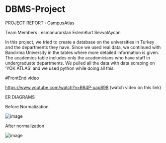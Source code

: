 # DBMS-Project
PROJECT REPORT : CampusAtlas

Team Members :
esmanurarslan
EslemKurt
SevvalAycan


In this project, we tried to create a database on the universities in Turkey and the departments they have. Since we used real data, we continued with Bandırma University in the tables where more detailed information is given. 
The academics table includes only the academicians who have staff in undergraduate departments.  We pulled all the data with data scraping on ‘YÖK ATLAS’ and we used python while doing all this. 
 
#FrontEnd video 
 
https://www.youtube.com/watch?v=B64P-uap898 (watch video on this link) 



 

ER DIAGRAMS                              

Before Normalization
 
![image](https://github.com/esmanurarslan/DBMS-Project/assets/96125581/575cb224-ee00-4ce6-8770-53150c3e84f3)


After normalization

![image](https://github.com/esmanurarslan/DBMS-Project/assets/96125581/cbb75b47-d35d-4dca-8c31-0c83fa923ad6)

 
 
    
     
                                                              


   
